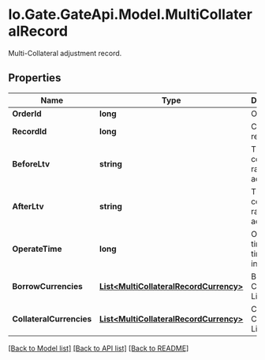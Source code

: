 
# Io.Gate.GateApi.Model.MultiCollateralRecord

Multi-Collateral adjustment record.

## Properties

Name | Type | Description | Notes
------------ | ------------- | ------------- | -------------
**OrderId** | **long** | Order ID. | [optional] 
**RecordId** | **long** | Collateral record ID. | [optional] 
**BeforeLtv** | **string** | The collateral ratio before adjustment. | [optional] 
**AfterLtv** | **string** | The collateral ratio before adjustment. | [optional] 
**OperateTime** | **long** | Operation time, timestamp in seconds. | [optional] 
**BorrowCurrencies** | [**List&lt;MultiCollateralRecordCurrency&gt;**](MultiCollateralRecordCurrency.md) | Borrowing Currency List. | [optional] 
**CollateralCurrencies** | [**List&lt;MultiCollateralRecordCurrency&gt;**](MultiCollateralRecordCurrency.md) | Collateral Currency List. | [optional] 

[[Back to Model list]](../README.md#documentation-for-models)
[[Back to API list]](../README.md#documentation-for-api-endpoints)
[[Back to README]](../README.md)
